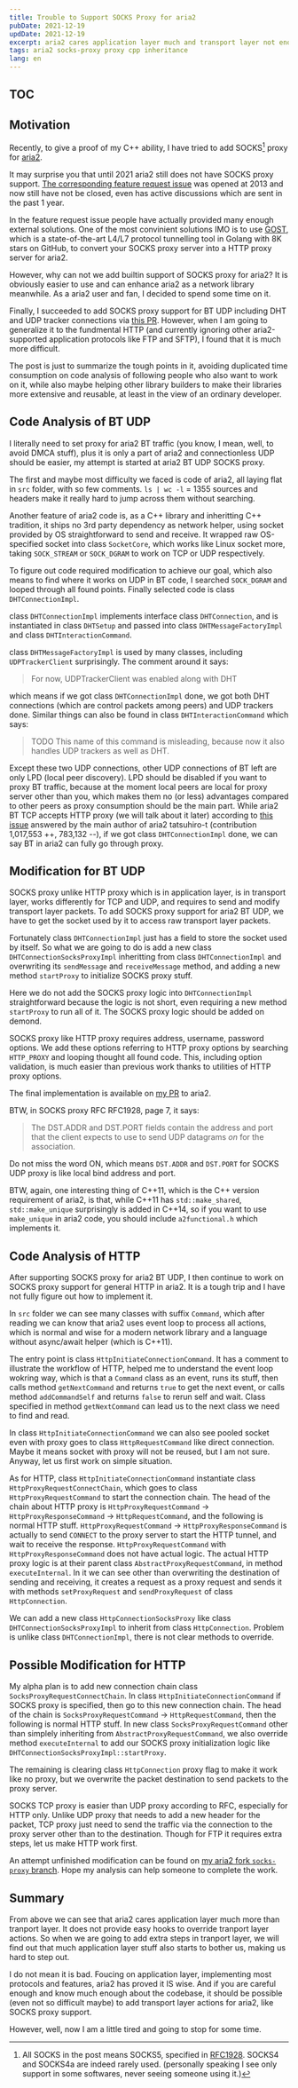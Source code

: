 ```yaml
---
title: Trouble to Support SOCKS Proxy for aria2
pubDate: 2021-12-19
updDate: 2021-12-19
excerpt: aria2 cares application layer much and transport layer not enough, causing no easy code point to add transport layer SOCKS proxy.
tags: aria2 socks-proxy proxy cpp inheritance
lang: en
---
```


## TOC

## Motivation

Recently, to give a proof of my C++ ability, I have tried to add SOCKS[^1] proxy for [aria2](https://aria2.github.io/).

It may surprise you that until 2021 aria2 still does not have SOCKS proxy support.
[The corresponding feature request issue](https://github.com/aria2/aria2/issues/153)
was opened at 2013 and now still have not be closed, even has active discussions which are sent in the past 1 year.

In the feature request issue people have actually provided many enough external solutions.
One of the most convinient solutions IMO is to use [GOST](https://v2.gost.run/en/),
which is a state-of-the-art L4/L7 protocol tunnelling tool in Golang with 8K stars on GitHub,
to convert your SOCKS proxy server into a HTTP proxy server for aria2.

However, why can not we add builtin support of SOCKS proxy for aria2?
It is obviously easier to use and can enhance aria2 as a network library meanwhile.
As a aria2 user and fan, I decided to spend some time on it.

Finally, I succeeded to add SOCKS proxy support for BT UDP including DHT and UDP tracker connections via
[this PR](https://github.com/aria2/aria2/pull/1857).
However, when I am going to generalize it to the fundmental HTTP
(and currently ignoring other aria2-supported application protocols like FTP and SFTP),
I found that it is much more difficult.

The post is just to summarize the tough points in it,
avoiding duplicated time consumption on code analysis of following people who also want to work on it,
while also maybe helping other library builders to make their libraries more extensive and reusable,
at least in the view of an ordinary developer.

## Code Analysis of BT UDP

I literally need to set proxy for aria2 BT traffic (you know, I mean, well, to avoid DMCA stuff),
plus it is only a part of aria2 and connectionless UDP should be easier,
my attempt is started at aria2 BT UDP SOCKS proxy.

The first and maybe most difficulty we faced is code of aria2, all laying flat in `src` folder, with so few comments.
`ls | wc -l` = 1355 sources and headers make it really hard to jump across them without searching.

Another feature of aria2 code is, as a C++ library and inheritting C++ tradition,
it ships no 3rd party dependency as network helper, using socket provided by OS straightforward to send and receive.
It wrapped raw OS-specified socket into class `SocketCore`, which works like Linux socket more,
taking `SOCK_STREAM` or `SOCK_DGRAM` to work on TCP or UDP respectively.

To figure out code required modification to achieve our goal, which also means to find where it works on UDP in BT code,
I searched `SOCK_DGRAM` and looped through all found points.
Finally selected code is class `DHTConnectionImpl`.

class `DHTConnectionImpl` implements interface class `DHTConnection`,
and is instantiated in class `DHTSetup` and passed into class `DHTMessageFactoryImpl` and class `DHTInteractionCommand`.

class `DHTMessageFactoryImpl` is used by many classes, including `UDPTrackerClient` surprisingly.
The comment around it says:

> For now, UDPTrackerClient was enabled along with DHT

which means if we got class `DHTConnectionImpl` done, we got both DHT connections
(which are control packets among peers) and UDP trackers done.
Similar things can also be found in class `DHTInteractionCommand` which says:

> TODO This name of this command is misleading, because now it also handles UDP trackers as well as DHT.

Except these two UDP connections, other UDP connections of BT left are only LPD (local peer discovery).
LPD should be disabled if you want to proxy BT traffic,
because at the moment local peers are local for proxy server other than you,
which makes them no (or less) advantages compared to other peers as proxy consumption should be the main part.
While aria2 BT TCP accepts HTTP proxy (we will talk about it later) according to
[this issue](https://github.com/aria2/aria2/issues/470)
answered by the main author of aria2 tatsuhiro-t (contribution 1,017,553 ++, 783,132 --),
if we got class `DHTConnectionImpl` done, we can say BT in aria2 can fully go through proxy.

## Modification for BT UDP

SOCKS proxy unlike HTTP proxy which is in application layer,
is in transport layer, works differently for TCP and UDP, and requires to send and modify transport layer packets.
To add SOCKS proxy support for aria2 BT UDP, we have to get the socket used by it to access raw transport layer packets.

Fortunately class `DHTConnectionImpl` just has a field to store the socket used by itself.
So what we are going to do is add a new class `DHTConnectionSocksProxyImpl` inheritting from class `DHTConnectionImpl`
and overwriting its `sendMessage` and `receiveMessage` method,
and adding a new method `startProxy` to initialize SOCKS proxy stuff.

Here we do not add the SOCKS proxy logic into `DHTConnectionImpl` straightforward because the logic is not short,
even requiring a new method `startProxy` to run all of it.
The SOCKS proxy logic should be added on demond.

SOCKS proxy like HTTP proxy requires address, username, password options.
We add these options referring to HTTP proxy options by searching `HTTP_PROXY` and looping thought all found code.
This, including option validation, is much easier than previous work thanks to utilities of HTTP proxy options.

The final implementation is available on [my PR](https://github.com/aria2/aria2/pull/1857) to aria2.

BTW, in SOCKS proxy RFC RFC1928, page 7, it says:

> The DST.ADDR and DST.PORT fields contain the address and port that the client expects to use to send UDP datagrams _on_ for the association.

Do not miss the word ON, which means `DST.ADDR` and `DST.PORT` for SOCKS UDP proxy is like local bind address and port.

BTW, again, one interesting thing of C++11, which is the C++ version requirement of aria2, is that,
while C++11 has `std::make_shared`, `std::make_unique` surprisingly is added in C++14,
so if you want to use `make_unique` in aria2 code, you should include `a2functional.h` which implements it.

## Code Analysis of HTTP

After supporting SOCKS proxy for aria2 BT UDP,
I then continue to work on SOCKS proxy support for general HTTP in aria2.
It is a tough trip and I have not fully figure out how to implement it.

In `src` folder we can see many classes with suffix `Command`,
which after reading we can know that aria2 uses event loop to process all actions,
which is normal and wise for a modern network library and a language without async/await helper (which is C++11).

The entry point is class `HttpInitiateConnectionCommand`.
It has a comment to illustrate the workflow of HTTP, helped me to understand the event loop wokring way,
which is that a `Command` class as an event, runs its stuff,
then calls method `getNextCommand` and returns `true` to get the next event,
or calls method `addCommandSelf` and returns `false` to rerun self and wait.
Class specified in method `getNextCommand` can lead us to the next class we need to find and read.

In class `HttpInitiateConnectionCommand` we can also see
pooled socket even with proxy goes to class `HttpRequestCommand` like direct connection.
Maybe it means socket with proxy will not be reused, but I am not sure.
Anyway, let us first work on simple situation.

As for HTTP, class `HttpInitiateConnectionCommand` instantiate class `HttpProxyRequestConnectChain`,
which goes to class `HttpProxyRequestCommand` to start the connection chain.
The head of the chain about HTTP proxy is
`HttpProxyRequestCommand` -> `HttpProxyResponseCommand` -> `HttpRequestCommand`,
and the following is normal HTTP stuff.
`HttpProxyRequestCommand` -> `HttpProxyResponseCommand` is actually to send `CONNECT` to the proxy server
to start the HTTP tunnel, and wait to receive the response.
`HttpProxyRequestCommand` with `HttpProxyResponseCommand` does not have actual logic.
The actual HTTP proxy logic is at their parent class `AbstractProxyRequestCommand`, in method `executeInternal`.
In it we can see other than overwriting the destination of sending and receiving,
it creates a request as a proxy request and sends it with
methods `setProxyRequest` and `sendProxyRequest` of class `HttpConnection`.

We can add a new class `HttpConnectionSocksProxy` like class `DHTConnectionSocksProxyImpl` to inherit from
class `HttpConnection`.
Problem is unlike class `DHTConnectionImpl`, there is not clear methods to override.

## Possible Modification for HTTP

My alpha plan is to add new connection chain class `SocksProxyRequestConnectChain`.
In class `HttpInitiateConnectionCommand` if SOCKS proxy is specified, then go to this new connection chain.
The head of the chain is `SocksProxyRequestCommand` -> `HttpRequestCommand`, then the following is normal HTTP stuff.
In new class `SocksProxyRequestCommand` other than simplely inheriting from `AbstractProxyRequestCommand`,
we also override method `executeInternal` to add our SOCKS proxy initialization logic
like `DHTConnectionSocksProxyImpl::startProxy`.

The remaining is clearing class `HttpConnection` proxy flag to make it work like no proxy, but we overwrite
the packet destination to send packets to the proxy server.

SOCKS TCP proxy is easier than UDP proxy according to RFC, especially for HTTP only.
Unlike UDP proxy that needs to add a new header for the packet,
TCP proxy just need to send the traffic via the connection to the proxy server other than to the destination.
Though for FTP it requires extra steps, let us make HTTP work first.

An attempt unfinished modification can be found on
[my aria2 fork `socks-proxy` branch](https://github.com/myl7/aria2/tree/socks-proxy).
Hope my analysis can help someone to complete the work.

## Summary

From above we can see that aria2 cares application layer much more than tranport layer.
It does not provide easy hooks to override tranport layer actions.
So when we are going to add extra steps in tranport layer,
we will find out that much application layer stuff also starts to bother us, making us hard to step out.

I do not mean it is bad.
Foucing on application layer, implementing most protocols and features, aria2 has proved it IS wise.
And if you are careful enough and know much enough about the codebase,
it should be possible (even not so difficult maybe) to add transport layer actions for aria2, like SOCKS proxy support.

However, well, now I am a little tired and going to stop for some time.

[^1]: All SOCKS in the post means SOCKS5, specified in [RFC1928](https://datatracker.ietf.org/doc/html/rfc1928). SOCKS4 and SOCKS4a are indeed rarely used. (personally speaking I see only support in some softwares, never seeing someone using it.)
